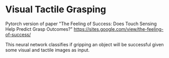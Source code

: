 # Visual Tactile Grasping

Pytorch version of paper "The Feeling of Success: Does Touch Sensing Help Predict Grasp Outcomes?"
https://sites.google.com/view/the-feeling-of-success/

This neural network classifies if gripping an object will be successful given some visual and tactile images as input.
